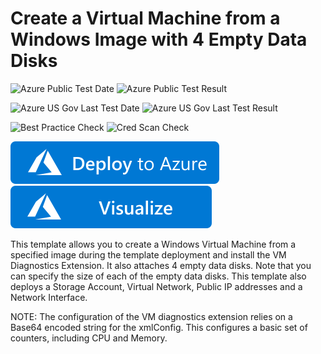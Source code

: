 # Create a Virtual Machine from a Windows Image with 4 Empty Data Disks

![Azure Public Test Date](https://azurequickstartsservice.blob.core.windows.net/badges/101-vm-multiple-data-disk/PublicLastTestDate.svg)
![Azure Public Test Result](https://azurequickstartsservice.blob.core.windows.net/badges/101-vm-multiple-data-disk/PublicDeployment.svg)

![Azure US Gov Last Test Date](https://azurequickstartsservice.blob.core.windows.net/badges/101-vm-multiple-data-disk/FairfaxLastTestDate.svg)
![Azure US Gov Last Test Result](https://azurequickstartsservice.blob.core.windows.net/badges/101-vm-multiple-data-disk/FairfaxDeployment.svg)

![Best Practice Check](https://azurequickstartsservice.blob.core.windows.net/badges/101-vm-multiple-data-disk/BestPracticeResult.svg)
![Cred Scan Check](https://azurequickstartsservice.blob.core.windows.net/badges/101-vm-multiple-data-disk/CredScanResult.svg)

[![Deploy To Azure](https://raw.githubusercontent.com/Azure/azure-quickstart-templates/master/1-CONTRIBUTION-GUIDE/images/deploytoazure.svg?sanitize=true)](https://portal.azure.com/#create/Microsoft.Template/uri/https%3A%2F%2Fraw.githubusercontent.com%2FAzure%2Fazure-quickstart-templates%2Fmaster%2F101-vm-multiple-data-disk%2Fazuredeploy.json)
[![Visualize](https://raw.githubusercontent.com/Azure/azure-quickstart-templates/master/1-CONTRIBUTION-GUIDE/images/visualizebutton.svg?sanitize=true)](http://armviz.io/#/?load=https%3A%2F%2Fraw.githubusercontent.com%2FAzure%2Fazure-quickstart-templates%2Fmaster%2F101-vm-multiple-data-disk%2Fazuredeploy.json)

This template allows you to create a Windows Virtual Machine from a specified
image during the template deployment and install the VM Diagnostics Extension.
It also attaches 4 empty data disks. Note that you can specify the size of each
of the empty data disks. This template also deploys a Storage Account, Virtual
Network, Public IP addresses and a Network Interface.

NOTE: The configuration of the VM diagnostics extension relies on a Base64
encoded string for the xmlConfig. This configures a basic set of counters,
including CPU and Memory.
